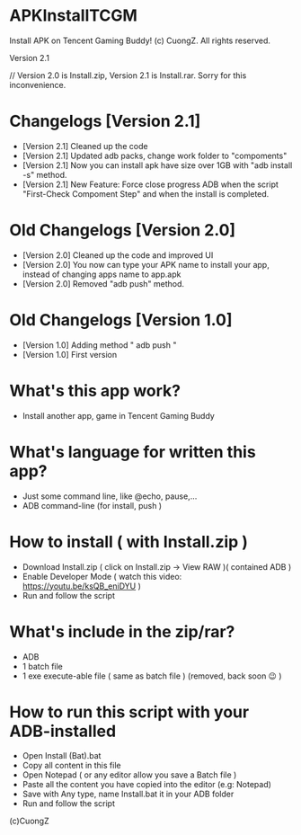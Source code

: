 ﻿# APKInstallTCGM
Install APK on Tencent Gaming Buddy!
(c) CuongZ. All rights reserved.

Version 2.1

// Version 2.0 is Install.zip, Version 2.1 is Install.rar. Sorry for this inconvenience.
# Changelogs [Version 2.1]
+ [Version 2.1] Cleaned up the code
+ [Version 2.1] Updated adb packs, change work folder to "compoments"
+ [Version 2.1] Now you can install apk have size over 1GB with "adb install -s" method.
+ [Version 2.1] New Feature: Force close progress ADB when the script "First-Check Compoment Step" and when the install is completed.
# Old Changelogs [Version 2.0]
+ [Version 2.0] Cleaned up the code and improved UI 
+ [Version 2.0] You now can type your APK name to install your app, instead of changing apps name to app.apk
+ [Version 2.0] Removed "adb push" method.
# Old Changelogs [Version 1.0]
+ [Version 1.0] Adding method " adb push "
+ [Version 1.0] First version

# What's this app work?
+ Install another app, game in Tencent Gaming Buddy
# What's language for written this app?
+ Just some command line, like @echo, pause,...
+ ADB command-line (for install, push )


# How to install ( with Install.zip )
+ Download Install.zip ( click on Install.zip -> View RAW )( contained ADB )
+ Enable Developer Mode ( watch this video: https://youtu.be/ksQB_eniDYU )
+ Run and follow the script
# What's include in the zip/rar?
+ ADB
+ 1 batch file
+ 1 exe execute-able file ( same as batch file ) (removed, back soon 😉 )


# How to run this script with your ADB-installed
+ Open Install (Bat).bat
+ Copy all content in this file
+ Open Notepad ( or any editor allow you save a Batch file )
+ Paste all the content you have copied into the editor (e.g: Notepad)
+ Save with Any type, name Install.bat it in your ADB folder
+ Run and follow the script


(c)CuongZ
